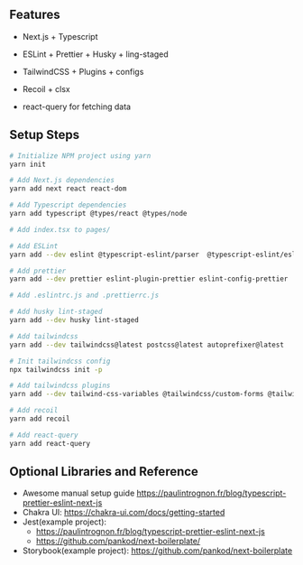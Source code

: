 ## Features

- Next.js + Typescript
- ESLint + Prettier + Husky + ling-staged
  
- TailwindCSS + Plugins + configs
- Recoil + clsx
- react-query for fetching data

## Setup Steps

```bash
# Initialize NPM project using yarn
yarn init

# Add Next.js dependencies
yarn add next react react-dom

# Add Typescript dependencies
yarn add typescript @types/react @types/node

# Add index.tsx to pages/

# Add ESLint
yarn add --dev eslint @typescript-eslint/parser  @typescript-eslint/eslint-plugin eslint-plugin-react eslint-plugin-react-hooks eslint-plugin-jsx-a11y 

# Add prettier
yarn add --dev prettier eslint-plugin-prettier eslint-config-prettier

# Add .eslintrc.js and .prettierrc.js

# Add husky lint-staged
yarn add --dev husky lint-staged

# Add tailwindcss
yarn add --dev tailwindcss@latest postcss@latest autoprefixer@latest

# Init tailwindcss config
npx tailwindcss init -p

# Add tailwindcss plugins
yarn add --dev tailwind-css-variables @tailwindcss/custom-forms @tailwindcss/aspect-ratio

# Add recoil
yarn add recoil

# Add react-query
yarn add react-query
```

## Optional Libraries and Reference 

- Awesome manual setup guide https://paulintrognon.fr/blog/typescript-prettier-eslint-next-js
- Chakra UI: https://chakra-ui.com/docs/getting-started
- Jest(example project): 
  - https://paulintrognon.fr/blog/typescript-prettier-eslint-next-js
  - https://github.com/pankod/next-boilerplate/
- Storybook(example project): https://github.com/pankod/next-boilerplate
